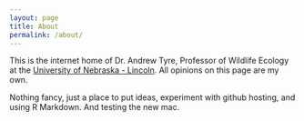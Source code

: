 ```yaml
---
layout: page
title: About
permalink: /about/
---
```


This is the internet home of Dr. Andrew Tyre, Professor of Wildlife Ecology at the [University of Nebraska - Lincoln](http://snr.unl.edu/aboutus/who/people/faculty-member.asp?pid=523). All opinions on this page are my own.

Nothing fancy, just a place to put ideas, experiment with github hosting, and using R Markdown. And testing the new mac.